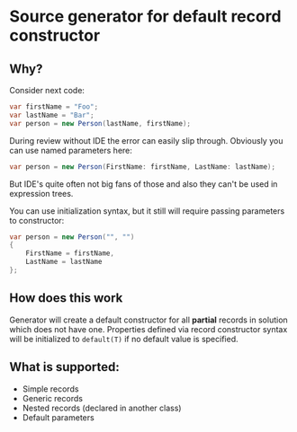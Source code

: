 # Source generator for default record constructor

## Why?

Consider next code:
```c#
var firstName = "Foo";
var lastName = "Bar";
var person = new Person(lastName, firstName);
```
During review without IDE the error can easily slip through. Obviously you can use named parameters here:
```c#
var person = new Person(FirstName: firstName, LastName: lastName);
```
But IDE's quite often not big fans of those and also they can't be used in expression trees.

You can use initialization syntax, but it still will require passing parameters to constructor:
```c#
var person = new Person("", "")
{
    FirstName = firstName,
    LastName = lastName
};
```
## How does this work

Generator will create a default constructor for all **partial** records in solution which does not have one. 
Properties defined via record constructor syntax will be initialized to `default(T)` if no default value is specified. 

## What is supported:

- Simple records
- Generic records
- Nested records (declared in another class)
- Default parameters
